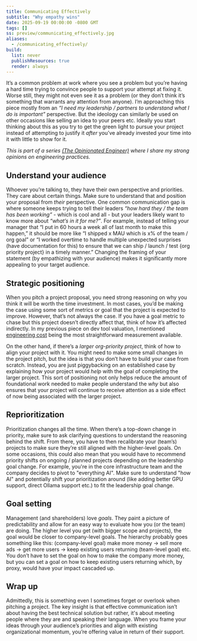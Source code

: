 ```yaml
---
title: Communicating Effectively
subtitle: "Why empathy wins"
date: 2025-09-19 00:00:00 -0800 GMT
tags: []
ss: preview/communicating_effectively.jpg
aliases:
  - /communicating_effectively/
build:
  list: never
  publishResources: true
  render: always
---
```


It’s a common problem at work where you see a problem but you’re having a hard time trying to convince people to support your attempt at fixing it. Worse still, they might not even see it as a problem (or they don’t think it’s something that warrants any attention from anyone). I’m approaching this piece mostly from an _“I need my leadership / partners to understand what I do is important”_ perspective. But the ideology can similarly be used on other occasions like selling an idea to your peers etc. Ideally you start thinking about this as you try to get the green light to pursue your project instead of attempting to justify it _after_ you’ve already invested your time into it with little to show for it.

_This is part of a series [(The Opinionated Engineer)](/blog/2025-05-04-the-opinionated-engineer/) where I share my strong opinions on engineering practices._

## Understand your audience

Whoever you’re talking to, they have their own perspective and priorities. They care about certain things. Make sure to understand that and position your proposal from _their_ perspective. One common communication gap is where someone keeps trying to tell their leaders _“how hard they / the team has been working”_ - which is cool and all - but your leaders likely want to know more about _“what’s in it for me?”_. For example, instead of telling your manager that “I put in 60 hours a week all of last month to make this happen,” it should be more like “I shipped x MAU which is x% of the team / org goal” or “I worked overtime to handle multiple unexpected surprises (have documentation for this) to ensure that we can ship / launch / test {org priority project} in a timely manner.” Changing the framing of your statement (by empathizing with your audience) makes it significantly more appealing to your target audience.

## Strategic positioning

When you pitch a project proposal, you need strong reasoning on why you think it will be worth the time investment. In most cases, you’d be making the case using some sort of metrics or goal that the project is expected to improve. However, that’s not always the case. If you have a goal metric to chase but this project doesn’t directly affect that, think of how it’s affected indirectly. In my previous piece on dev tool valuation, I mentioned [engineering cost](/blog/2025-07-18-understanding-value-of-dev-tools/#cost-of-engineers) being the most straightforward measurement available.

On the other hand, if there’s a _larger org-priority project_, think of how to align your project with it. You might need to make some small changes in the project pitch, but the idea is that you don’t have to build your case from scratch. Instead, you are just piggybacking on an established case by explaining how your project would _help_ with the goal of completing the larger project. This sort of positioning not only helps reduce the amount of foundational work needed to make people understand the _why_ but also ensures that your project will continue to receive attention as a side effect of now being associated with the larger project.

## Reprioritization

Prioritization changes all the time. When there’s a top-down change in priority, make sure to ask clarifying questions to understand the reasoning behind the shift. From there, you have to then recalibrate your (team’s) projects to make sure they’re still aligned with the higher-level goals. On some occasions, this could also mean that you would have to recommend priority shifts on ongoing / planned projects depending on the leadership goal change. For example, you're in the core infrastructure team and the company decides to pivot to "everything AI". Make sure to understand "how AI" and potentially shift your prioritization around (like adding better GPU support, direct Ollama support etc.) to fit the leadership goal change.

## Goal setting

Management (and shareholders) love _goals_. They paint a picture of predictability and allow for an easy way to evaluate how you (or the team) are doing. The higher level you get (with bigger scope and projects), the goal would be closer to company-level goals. The hierarchy probably goes something like this: (company-level goal) make more money -> sell more ads -> get more users -> keep existing users returning (team-level goal) etc. You don’t have to set the goal on how to make the company more money, but you can set a goal on how to keep existing users returning which, by proxy, would have your impact cascaded up.

## Wrap up

Admittedly, this is something even I sometimes forget or overlook when pitching a project. The key insight is that effective communication isn’t about having the best technical solution but rather, it's about meeting people where they are and speaking their language. When you frame your ideas through your audience’s priorities and align with existing organizational momentum, you’re offering value in return of their support.